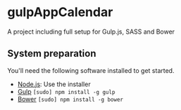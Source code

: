 # gulpAppCalendar

A project including full setup for Gulp.js, SASS and Bower

## System preparation

You'll need the following software installed to get started.
* [Node.js](http://nodejs.org): Use the installer
* [Gulp](http://gulpjs.com/) `[sudo] npm install -g gulp`
* [Bower](http://bower.io) `[sudo] npm install -g bower`




